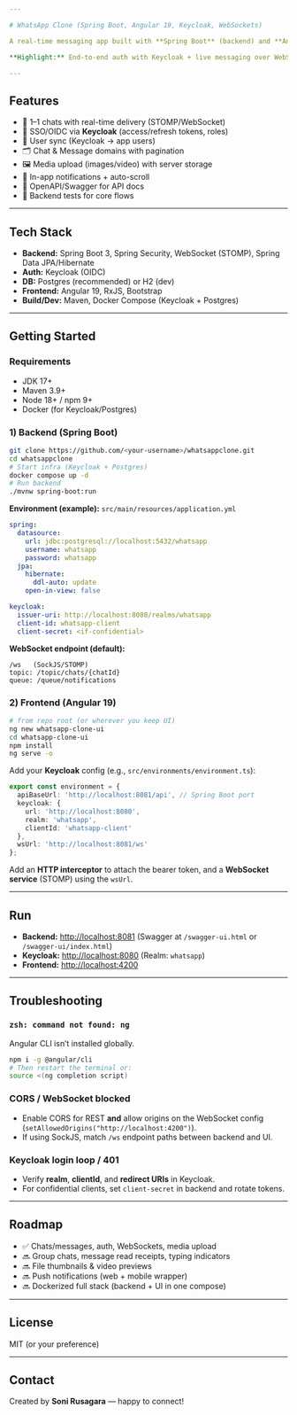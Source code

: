 ```yaml
---

# WhatsApp Clone (Spring Boot, Angular 19, Keycloak, WebSockets)

A real-time messaging app built with **Spring Boot** (backend) and **Angular 19** (frontend). Secured with **Keycloak**, uses **WebSockets** for instant chat, and supports media upload.

**Highlight:** End-to-end auth with Keycloak + live messaging over WebSockets; modular services for chats, messages, notifications, and files.

---
```


## Features

* 💬 1–1 chats with real-time delivery (STOMP/WebSocket)
* 🔐 SSO/OIDC via **Keycloak** (access/refresh tokens, roles)
* 👥 User sync (Keycloak → app users)
* 🗂️ Chat & Message domains with pagination
* 🖼️ Media upload (images/video) with server storage
* 🔔 In-app notifications + auto-scroll
* 🧰 OpenAPI/Swagger for API docs
* 🧪 Backend tests for core flows

---

## Tech Stack

* **Backend:** Spring Boot 3, Spring Security, WebSocket (STOMP), Spring Data JPA/Hibernate
* **Auth:** Keycloak (OIDC)
* **DB:** Postgres (recommended) or H2 (dev)
* **Frontend:** Angular 19, RxJS, Bootstrap
* **Build/Dev:** Maven, Docker Compose (Keycloak + Postgres)

---

## Getting Started

### Requirements

* JDK 17+
* Maven 3.9+
* Node 18+ / npm 9+
* Docker (for Keycloak/Postgres)

### 1) Backend (Spring Boot)

```bash
git clone https://github.com/<your-username>/whatsappclone.git
cd whatsappclone
# Start infra (Keycloak + Postgres)
docker compose up -d
# Run backend
./mvnw spring-boot:run
```

**Environment (example):** `src/main/resources/application.yml`

```yaml
spring:
  datasource:
    url: jdbc:postgresql://localhost:5432/whatsapp
    username: whatsapp
    password: whatsapp
  jpa:
    hibernate:
      ddl-auto: update
    open-in-view: false

keycloak:
  issuer-uri: http://localhost:8080/realms/whatsapp
  client-id: whatsapp-client
  client-secret: <if-confidential>
```

**WebSocket endpoint (default):**

```
/ws   (SockJS/STOMP)
topic: /topic/chats/{chatId}
queue: /queue/notifications
```

### 2) Frontend (Angular 19)

```bash
# from repo root (or wherever you keep UI)
ng new whatsapp-clone-ui
cd whatsapp-clone-ui
npm install
ng serve -o
```

Add your **Keycloak** config (e.g., `src/environments/environment.ts`):

```ts
export const environment = {
  apiBaseUrl: 'http://localhost:8081/api', // Spring Boot port
  keycloak: {
    url: 'http://localhost:8080',
    realm: 'whatsapp',
    clientId: 'whatsapp-client'
  },
  wsUrl: 'http://localhost:8081/ws'
};
```

Add an **HTTP interceptor** to attach the bearer token, and a **WebSocket service** (STOMP) using the `wsUrl`.

---

## Run

* **Backend:** [http://localhost:8081](http://localhost:8081) (Swagger at `/swagger-ui.html` or `/swagger-ui/index.html`)
* **Keycloak:** [http://localhost:8080](http://localhost:8080) (Realm: `whatsapp`)
* **Frontend:** [http://localhost:4200](http://localhost:4200)

---

## Troubleshooting

### `zsh: command not found: ng`

Angular CLI isn’t installed globally.

```bash
npm i -g @angular/cli
# Then restart the terminal or:
source <(ng completion script)
```

### CORS / WebSocket blocked

* Enable CORS for REST **and** allow origins on the WebSocket config (`setAllowedOrigins("http://localhost:4200")`).
* If using SockJS, match `/ws` endpoint paths between backend and UI.

### Keycloak login loop / 401

* Verify **realm**, **clientId**, and **redirect URIs** in Keycloak.
* For confidential clients, set `client-secret` in backend and rotate tokens.

---

## Roadmap

* ✅ Chats/messages, auth, WebSockets, media upload
* 🔜 Group chats, message read receipts, typing indicators
* 🔜 File thumbnails & video previews
* 🔜 Push notifications (web + mobile wrapper)
* 🔜 Dockerized full stack (backend + UI in one compose)

---

## License

MIT (or your preference)

---

## Contact

Created by **Soni Rusagara** — happy to connect!

